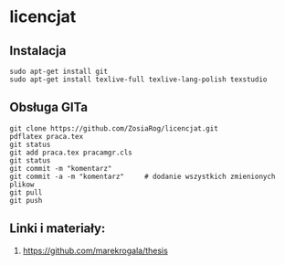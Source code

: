 # licencjat

## Instalacja
```
sudo apt-get install git
sudo apt-get install texlive-full texlive-lang-polish texstudio
```

## Obsługa GITa
```
git clone https://github.com/ZosiaRog/licencjat.git
pdflatex praca.tex
git status
git add praca.tex pracamgr.cls
git status
git commit -m "komentarz"
git commit -a -m "komentarz"     # dodanie wszystkich zmienionych plikow
git pull
git push
```

## Linki i materiały:

1. https://github.com/marekrogala/thesis
